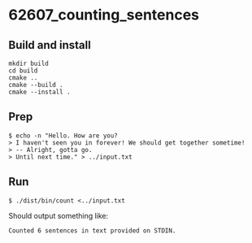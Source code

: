 # 62607_counting_sentences

## Build and install

```console
mkdir build
cd build
cmake ..
cmake --build .
cmake --install .
```

## Prep

```console
$ echo -n "Hello. How are you?                                                                                                                    
> I haven't seen you in forever! We should get together sometime!
> -- Alright, gotta go.
> Until next time." > ../input.txt
```

## Run

```console
$ ./dist/bin/count <../input.txt
```

Should output something like:

```console
Counted 6 sentences in text provided on STDIN.
```
